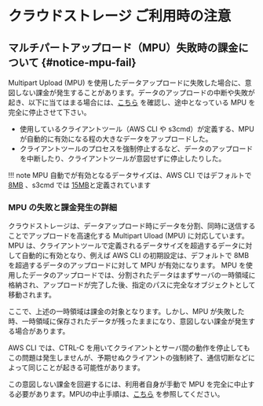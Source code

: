 # クラウドストレージ ご利用時の注意

## マルチパートアップロード（MPU）失敗時の課金について {#notice-mpu-fail}

Multipart Upload (MPU) を使用したデータアップロードに失敗した場合に、意図しない課金が発生することがあります。データのアップロードの中断や失敗が起き、以下に当てはまる場合には、[こちら](usage.md#abort-mpu) を確認し、途中となっている MPU を完全に停止させて下さい。

* 使用しているクライアントツール（AWS CLI や s3cmd）が定義する、MPU が自動的に有効になる程の大きなデータをアップロードした。
* クライアントツールのプロセスを強制停止するなど、データのアップロードを中断したり、クライアントツールが意図せずに停止したりした。

!!! note
    MPU 自動でが有効となるデータサイズは、AWS CLI ではデフォルトで [8MB](https://docs.aws.amazon.com/cli/latest/topic/s^Z^Z3-config.html#multipart-threshold) 、s3cmd では [15MB](https://s3tools.org/kb/item13.htm)と定義されています

### MPU の失敗と課金発生の詳細

クラウドストレージは、データアップロード時にデータを分割、同時に送信することでアップロードを高速化する Multipart Uload (MPU) に対応しています。
MPU は、クライアントツールで定義されるデータサイズを超過するデータに対して自動的に有効となり、例えば AWS CLI の初期設定は、デフォルトで 8MB を超過するデータのアップロードに対して MPU が有効になります。
MPU を使用したデータのアップロードでは、分割されたデータはまずサーバの一時領域に格納され、アップロードが完了した後、指定のパスに完全なオブジェクトとして移動されます。

ここで、上述の一時領域は課金の対象となります。しかし、MPU が失敗した時、一時領域に保存されたデータが残ったままになり、意図しない課金が発生する場合があります。

AWS CLI では、CTRL-C を用いてクライアントとサーバ間の動作を停止してもこの問題は発生しませんが、予期せぬクライアントの強制終了、通信切断などによって同じことが起きる可能性があります。

この意図しない課金を回避するには、利用者自身が手動で MPU を完全に中止する必要があります。MPUの中止手順は、[こちら](usage.md#abort-mpu) を参照してください。